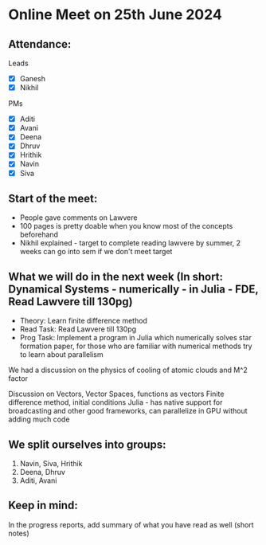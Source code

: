 # Online Meet on 25th June 2024

## Attendance:

Leads
- [x] Ganesh
- [x] Nikhil

PMs
- [x] Aditi
- [x] Avani
- [x] Deena
- [x] Dhruv
- [x] Hrithik
- [x] Navin
- [x] Siva

## Start of the meet:
* People gave comments on Lawvere
* 100 pages is pretty doable when you know most of the concepts beforehand
* Nikhil explained - target to complete reading lawvere by summer, 2 weeks can go into sem if we don't meet target

## What we will do in the next week (In short: Dynamical Systems - numerically - in Julia - FDE, Read Lawvere till 130pg)
* Theory: Learn finite difference method
* Read Task: Read Lawvere till 130pg
* Prog Task: Implement a program in Julia which numerically solves star formation paper, for those who are familiar with numerical methods try to learn about parallelism 

We had a discussion on the physics of cooling of atomic clouds and M^2 factor

Discussion on Vectors, Vector Spaces, functions as vectors
Finite difference method, initial conditions
Julia - has native support for broadcasting and other good frameworks, can parallelize in GPU without adding much code

## We split ourselves into groups:
1. Navin, Siva, Hrithik
2. Deena, Dhruv
3. Aditi, Avani

## Keep in mind:
In the progress reports, add summary of what you have read as well (short notes)
